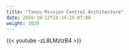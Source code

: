 ```yaml
---
title: "Tanzu Mission Control Architecture"
date: 2020-10-12T18:34:25-07:00
weight: 5020
---
```

{{< youtube -zL8LMzIzB4 >}}